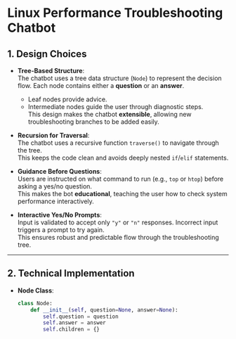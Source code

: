 # Linux Performance Troubleshooting Chatbot

## 1. Design Choices

- **Tree-Based Structure**:  
  The chatbot uses a tree data structure (`Node`) to represent the decision flow. Each node contains either a **question** or an **answer**.  
  - Leaf nodes provide advice.  
  - Intermediate nodes guide the user through diagnostic steps.  
  This design makes the chatbot **extensible**, allowing new troubleshooting branches to be added easily.

- **Recursion for Traversal**:  
  The chatbot uses a recursive function `traverse()` to navigate through the tree.  
  This keeps the code clean and avoids deeply nested `if`/`elif` statements.

- **Guidance Before Questions**:  
  Users are instructed on what command to run (e.g., `top` or `htop`) before asking a yes/no question.  
  This makes the bot **educational**, teaching the user how to check system performance interactively.

- **Interactive Yes/No Prompts**:  
  Input is validated to accept only `"y"` or `"n"` responses. Incorrect input triggers a prompt to try again.  
  This ensures robust and predictable flow through the troubleshooting tree.

---

## 2. Technical Implementation

- **Node Class**:  
  ```python
  class Node:
      def __init__(self, question=None, answer=None):
          self.question = question
          self.answer = answer
          self.children = {}
